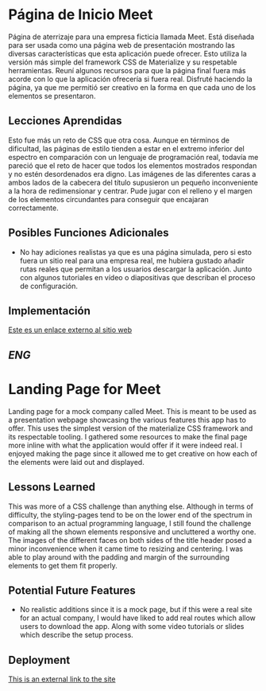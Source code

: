 # Página de Inicio Meet

Página de aterrizaje para una empresa ficticia llamada Meet. Está diseñada para ser usada como una página web de presentación mostrando las diversas características que esta aplicación puede ofrecer. Esto utiliza la versión más simple del framework CSS de Materialize y su respetable herramientas. Reuní algunos recursos para que la página final fuera más acorde con lo que la aplicación ofrecería si fuera real. Disfruté haciendo la página, ya que me permitió ser creativo en la forma en que cada uno de los elementos se presentaron.

## Lecciones Aprendidas

Esto fue más un reto de CSS que otra cosa. Aunque en términos de dificultad, las páginas de estilo tienden a estar en el extremo inferior del espectro en comparación con un lenguaje de programación real, todavía me pareció que el reto de hacer que todos los elementos mostrados respondan y no estén desordenados era digno. Las imágenes de las diferentes caras a ambos lados de la cabecera del título supusieron un pequeño inconveniente a la hora de redimensionar y centrar. Pude jugar con el relleno y el margen de los elementos circundantes para conseguir que encajaran correctamente. 

## Posibles Funciones Adicionales

* No hay adiciones realistas ya que es una página simulada, pero si esto fuera un sitio real para una empresa real, me hubiera gustado añadir rutas reales que permitan a los usuarios descargar la aplicación. Junto con algunos tutoriales en vídeo o diapositivas que describan el proceso de configuración.

## Implementación

[Este es un enlace externo al sitio web](https://hernanmorel.github.io/meet-app-landing-page-/)


*ENG*
---


# Landing Page for Meet

Landing page for a mock company called Meet. This is meant to be used as a presentation webpage showcasing the various features this app has to offer. This uses the simplest version of the materialize CSS framework and its respectable tooling. I gathered some resources to make the final page more inline with what the application would offer if it were indeed real. I enjoyed making the page since it allowed me to get creative on how each of the elements were laid out and displayed. 

## Lessons Learned

This was more of a CSS challenge than anything else. Although in terms of difficulty, the styling-pages tend to be on the lower end of the spectrum in comparison to an actual programming language, I still found the challenge of making all the shown elements responsive and uncluttered a worthy one. The images of the different faces on both sides of the title header posed a minor inconvenience when it came time to resizing and centering. I was able to play around with the padding and margin of the surrounding elements to get them fit properly. 

## Potential Future Features

* No realistic additions since it is a mock page, but if this were a real site for an actual company, I would have liked to add real routes which allow users to download the app. Along with some video tutorials or slides which describe the setup process.

## Deployment

[This is an external link to the site](https://hernanmorel.github.io/TravelPy-Agency-Site/)
